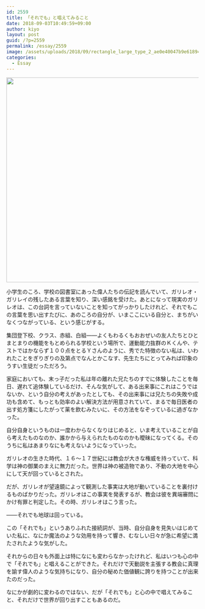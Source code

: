 ```yaml
---
id: 2559
title: 「それでも」と唱えてみること
date: 2018-09-03T10:49:59+09:00
author: kiyo
layout: post
guid: /?p=2559
permalink: /essay/2559
image: /assets/uploads/2018/09/rectangle_large_type_2_ae0e40047b9e61894f4f7a9db7caab0c.jpg
categories:
  - Essay
---
```

<img src="/assets/uploads/2018/09/rectangle_large_type_2_ae0e40047b9e61894f4f7a9db7caab0c-1024x536.jpg" alt="" width="1024" height="536" class="alignnone size-large wp-image-2560" srcset="/assets/uploads/2018/09/rectangle_large_type_2_ae0e40047b9e61894f4f7a9db7caab0c-1024x536.jpg 1024w, /assets/uploads/2018/09/rectangle_large_type_2_ae0e40047b9e61894f4f7a9db7caab0c-300x157.jpg 300w, /assets/uploads/2018/09/rectangle_large_type_2_ae0e40047b9e61894f4f7a9db7caab0c-768x402.jpg 768w, /assets/uploads/2018/09/rectangle_large_type_2_ae0e40047b9e61894f4f7a9db7caab0c.jpg 1280w" sizes="(max-width: 1024px) 100vw, 1024px" />

小学生のころ、学校の図書室にあった偉人たちの伝記を読んでいて、ガリレオ・ガリレイの残したある言葉を知り、深い感銘を受けた。あとになって現実のガリレオは、この台詞を言っていないことを知ってがっかりしたけれど、それでもこの言葉を思い出すたびに、あのころの自分が、いまここにいる自分と、まちがいなくつながっている、という感じがする。

集団登下校、クラス、赤組、白組<span class="dash">――</span>よくもわるくもおおぜいの友人たちとひとまとまりの機能をもとめられる学校という場所で、運動能力抜群のＫくんや、テストではかならず１００点をとるＹさんのように、秀でた特徴のない私は、いわれたことをぎりぎりの及第点でなんとかこなす、先生たちにとってみれば印象のうすい生徒だっただろう。

家庭においても、末っ子だった私は年の離れた兄たちのすでに体験したことを毎日、遅れて追体験しているだけ、そんな気がして、ある出来事にこれはこうではないか、という自分の考えがあったとしても、その出来事には兄たちの失敗や成功も含めて、もっとも効率のよい解決方法が用意されていて、まるで毎日医者の出す処方箋にしたがって薬を飲むみたいに、その方法をなぞっているに過ぎなかった。

自分自身というものは一度わからなくなりはじめると、いま考えていることが自ら考えたものなのか、誰かから与えられたものなのかも曖昧になってくる。そのうちに私はあまりなにも考えないようになっていった。

ガリレオの生きた時代、１６～１７世紀には教会が大きな権威を持っていて、科学は神の御業のまえに無力だった。世界は神の被造物であり、不動の大地を中心にして天が回っているとされた。

だが、ガリレオが望遠鏡によって観測した事実は大地が動いていることを裏付けるものばかりだった。ガリレオはこの事実を発表するが、教会は彼を異端審問にかけ有罪と判定した。その時、ガリレオはこう言った。

<span class="dash">――</span>それでも地球は回っている。

この「それでも」というありふれた接続詞が、当時、自分自身を見失いはじめていた私に、なにか魔法のような効用を持って響き、むなしい日々が急に希望に満たされたような気がした。

それからの日々も外面上は特になにも変わらなかったけれど、私はいつも心の中で「それでも」と唱えることができた。それだけで天動説を主張する教会に真理を諭す偉人のような気持ちになり、自分の秘めた価値観に誇りを持つことが出来たのだった。

なにかが劇的に変わるのではない、だが「それでも」と心の中で唱えてみること、それだけで世界が回り出すこともあるのだ。